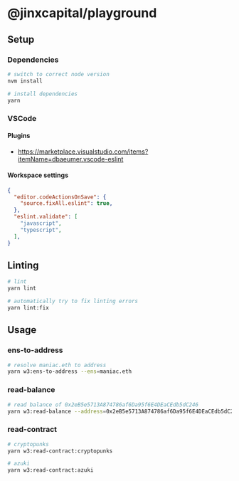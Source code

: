 # @jinxcapital/playground

## Setup

### Dependencies

```bash
# switch to correct node version
nvm install

# install dependencies
yarn
```


### VSCode

#### Plugins

- https://marketplace.visualstudio.com/items?itemName=dbaeumer.vscode-eslint

#### Workspace settings

```json
{
  "editor.codeActionsOnSave": {
    "source.fixAll.eslint": true,
  },
  "eslint.validate": [
    "javascript",
    "typescript",
  ],
}
```

## Linting

```bash
# lint
yarn lint

# automatically try to fix linting errors
yarn lint:fix
```

## Usage

### ens-to-address

```bash
# resolve maniac.eth to address
yarn w3:ens-to-address --ens=maniac.eth
```

### read-balance

```bash
# read balance of 0x2eB5e5713A874786af6Da95f6E4DEaCEdb5dC246
yarn w3:read-balance --address=0x2eB5e5713A874786af6Da95f6E4DEaCEdb5dC246
```

### read-contract

```bash
# cryptopunks
yarn w3:read-contract:cryptopunks

# azuki
yarn w3:read-contract:azuki
```
